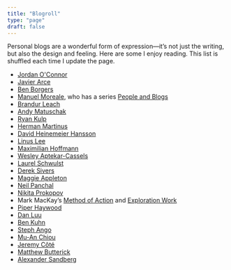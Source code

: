 ```yaml
---
title: "Blogroll"
type: "page"
draft: false
---
```


Personal blogs are a wonderful form of expression—it’s not just the writing, but also the design and feeling. Here are some I enjoy reading. This list is shuffled each time I update the page.

- [Jordan O'Connor](https://jdnoc.com/blog/)
- [Javier Arce](https://javier.computer/)
- [Ben Borgers](https://ben.page/)
- [Manuel Moreale](https://manuelmoreale.com/), who has a series [People and Blogs](https://peopleandblogs.com/)
- [Brandur Leach](https://brandur.org/)
- [Andy Matuschak](https://andymatuschak.org/)
- [Ryan Kulp](https://www.ryanckulp.com/)
- [Herman Martinus](https://herman.bearblog.dev/)
- [David Heinemeier Hansson](https://world.hey.com/dhh/)
- [Linus Lee](https://thesephist.com/)
- [Maximilian Hoffmann](https://max.hn/)
- [Wesley Aptekar-Cassels](https://notebook.wesleyac.com/)
- [Laurel Schwulst](https://laurelschwulst.com/)
- [Derek Sivers](https://sive.rs/blog)
- [Maggie Appleton](https://maggieappleton.com/)
- [Neil Panchal](https://neil.computer/)
- [Nikita Prokopov](https://tonsky.me/)
- Mark MacKay’s [Method of Action](https://method.ac/writing/) and [Exploration Work](https://exploration.work/)
- [Piper Haywood](https://piperhaywood.com/)
- [Dan Luu](https://danluu.com/)
- [Ben Kuhn](https://www.benkuhn.net/)
- [Steph Ango](https://stephango.com/)
- [Mu-An Chiou](https://muan.co/)
- [Jeremy Côté](https://jeremycote.net/)
- [Matthew Butterick](https://matthewbutterick.com/chron/)
- [Alexander Sandberg](https://alexandersandberg.com/)
